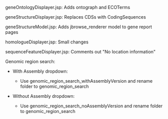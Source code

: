 geneOntologyDisplayer.jsp: Adds ontograph and ECOTerms

geneStructureDisplayer.jsp: Replaces CDSs with CodingSequences

geneStructureModel.jsp: Adds jbrowse_renderer model to gene report pages

homologueDisplayer.jsp: Small changes

sequenceFeatureDisplayer.jsp: Comments out "No location information"

Genomic region search: 
- With Assembly dropdown:
  * Use genomic_region_search_withAssemblyVersion and rename folder to genomic_region_search

- Without Assembly dropdown:
  * Use genomic_region_search_noAssemblyVersion and rename folder to genomic_region_search

